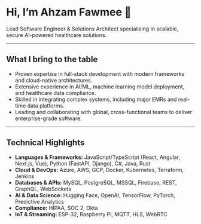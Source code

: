 # Hi, I’m Ahzam Fawmee 👋

Lead Software Engineer & Solutions Architect specializing in scalable, secure AI-powered healthcare solutions.

---

## What I bring to the table

- Proven expertise in full-stack development with modern frameworks and cloud-native architectures.  
- Extensive experience in AI/ML, machine learning model deployment, and healthcare data compliance.  
- Skilled in integrating complex systems, including major EMRs and real-time data platforms.  
- Leading and collaborating with global, cross-functional teams to deliver enterprise-grade software.

---

## Technical Highlights

- **Languages & Frameworks:** JavaScript/TypeScript (React, Angular, Next.js, Vue), Python (FastAPI, Django), C#, Java, Rust  
- **Cloud & DevOps:** Azure, AWS, GCP, Docker, Kubernetes, Terraform, Jenkins  
- **Databases & APIs:** MySQL, PostgreSQL, MSSQL, Firebase, REST, GraphQL, WebSockets  
- **AI & Data Science:** Hugging Face, OpenAI, TensorFlow, PyTorch, Predictive Analytics  
- **Compliance:** HIPAA, SOC 2, Okta  
- **IoT & Streaming:** ESP-32, Raspberry Pi, MQTT, HLS, WebRTC  
